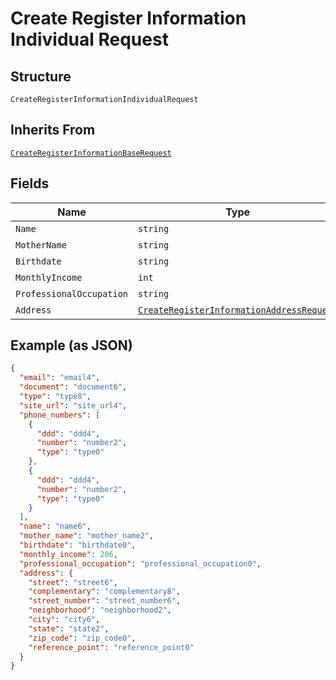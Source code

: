 
# Create Register Information Individual Request

## Structure

`CreateRegisterInformationIndividualRequest`

## Inherits From

[`CreateRegisterInformationBaseRequest`](../../doc/models/create-register-information-base-request.md)

## Fields

| Name | Type | Tags | Description |
|  --- | --- | --- | --- |
| `Name` | `string` | Required | - |
| `MotherName` | `string` | Optional | - |
| `Birthdate` | `string` | Required | - |
| `MonthlyIncome` | `int` | Required | - |
| `ProfessionalOccupation` | `string` | Required | - |
| `Address` | [`CreateRegisterInformationAddressRequest`](../../doc/models/create-register-information-address-request.md) | Required | - |

## Example (as JSON)

```json
{
  "email": "email4",
  "document": "document6",
  "type": "type8",
  "site_url": "site_url4",
  "phone_numbers": [
    {
      "ddd": "ddd4",
      "number": "number2",
      "type": "type0"
    },
    {
      "ddd": "ddd4",
      "number": "number2",
      "type": "type0"
    }
  ],
  "name": "name6",
  "mother_name": "mother_name2",
  "birthdate": "birthdate0",
  "monthly_income": 206,
  "professional_occupation": "professional_occupation0",
  "address": {
    "street": "street6",
    "complementary": "complementary8",
    "street_number": "street_number6",
    "neighborhood": "neighborhood2",
    "city": "city6",
    "state": "state2",
    "zip_code": "zip_code0",
    "reference_point": "reference_point0"
  }
}
```

